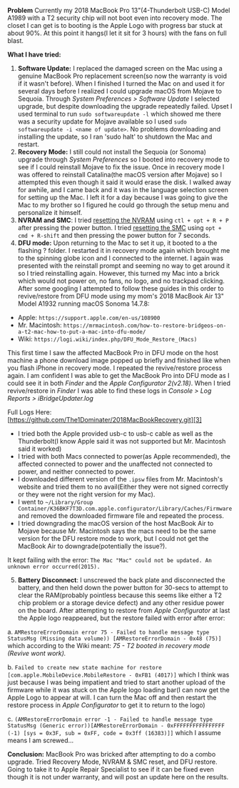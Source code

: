 **Problem**
Currently my 2018 MacBook Pro 13"(4-Thunderbolt USB-C) Model A1989 with a T2 security chip will not boot even into recovery mode. The closet I can get is to booting is the Apple Logo with progress bar stuck at about 90%. At this point it hangs(I let it sit for 3 hours) with the fans on full blast.

**What I have tried:**
 1. **Software Update:** I replaced the damaged screen on the Mac using a genuine MacBook Pro replacement screen(so now the warranty is void if it wasn't before). When I finished I turned the Mac on and used it for several days before I realized I could upgrade macOS from Mojave to Sequoia. Through *System Preferences > Software Update* I selected upgrade, but despite downloading the upgrade repeatedly failed. Upset I used terminal to run `sudo softwareupdate -l` which showed me there was a security update for Mojave available so I used `sudo softwareupdate -i <name of update>`. No problems downloading and installing the update, so I ran 'sudo halt' to shutdown the Mac and restart. 
 2. **Recovery Mode:** I still could not install the Sequoia (or Sonoma) upgrade through *System Preferences* so I booted into recovery mode to see if I could reinstall Mojave to fix the issue. Once in recovery mode I was offered to reinstall Catalina(the macOS version after Mojave) so I attempted this even though it said it would erase the disk. I walked away for awhile, and I came back and it was in the language selection screen for setting up the Mac. I left it for a day because I was going to give the Mac to my brother so I figured he could go through the setup menu and personalize it himself.
 3. **NVRAM and SMC**: I tried [resetting the NVRAM][1] using `ctl + opt + R + P` after pressing the power button. I tried [resetting the SMC][2] using `opt + cmd + R-shift` and then pressing the power button for 7 seconds. 
 4. **DFU mode:** Upon returning to the Mac to set it up, it booted to a the flashing ? folder. I restarted it in recovery mode again which brought me to the spinning globe icon and I connected to the internet. I again was presented with the reinstall prompt and seeming no way to get around it so I tried reinstalling again. However, this turned my Mac into a brick which would not power on, no fans, no logo, and no trackpad clicking. After some googling I attempted to follow these guides in this order to revive/restore from DFU mode using my mom's 2018 MacBook Air 13" Model A1932 running macOS Sonoma 14.7.8:
- Apple: `https://support.apple.com/en-us/108900`
- Mr. Macintosh: `https://mrmacintosh.com/how-to-restore-bridgeos-on-a-t2-mac-how-to-put-a-mac-into-dfu-mode/`
- Wiki: `https://logi.wiki/index.php/DFU_Mode_Restore_(Macs)`

This first time I saw the affected MacBook Pro in DFU mode on the host machine a phone download image popped up briefly and finished like when you flash iPhone in recovery mode. I repeated the revive/restore process again. I am confident I was able to get the MacBook Pro into DFU mode as I could see it in both *Finder* and the *Apple Configurator 2(v2.18)*. When I tried revive/restore in *Finder* I was able to find these logs in *Console > Log Reports > iBridgeUpdater.log* 

Full Logs Here: [https://github.com/The1Dominater/2018MacBookRecovery.git][3]

- I tried both the Apple provided usb-c to usb-c cable as well as the Thunderbolt(I know Apple said it was not supported but Mr. Macintosh said it worked) 
- I tried with both Macs connected to power(as Apple recommended), the affected connected to power and the unaffected not connected to power, and neither connected to power.
- I downloaded different version of the `.ipsw` files from Mr. Macintosh's website and tried them to no avail(Either they were not signed correctly or they were not the right version for my Mac).
- I went to `~/Library/Group Container/K36BKF7T3D.com.apple.configurator/Library/Caches/Firmware` and removed the downloaded firmware file and repeated the process.
- I tried downgrading the macOS version of the host MacBook Air to Mojave because Mr. Macintosh says the macs need to be the same version for the DFU restore mode to work, but I could not get the MacBook Air to downgrade(potentially the issue?).

It kept failing with the error: `The Mac "Mac" could not be updated. An unknown error occurred(2015).`

 5. **Battery Disconnect**: I unscrewed the back plate and disconnected the battery, and then held down the power button for 30-secs to attempt to clear the RAM(probably pointless because this seems like either a T2 chip problem or a storage device defect) and any other residue power on the board. After attempting to restore from *Apple Configurator* at last the Apple logo reappeared, but the restore failed with error after error:

a. `AMRestoreErrorDomain error 75 - Failed to handle message type StatusMsg (Missing data volume)) [AMRestoreErrorDomain - 0x48 (75)]` which according to the Wiki meant: *75 - T2 booted in recovery mode (Revive wont work).*

b. `Failed to create new state machine for restore [com.apple.MobileDevice.MobileRestore - 0xFB1 (4017)]` which I think was just because I was being impatient and tried to start another upload of the firmware while it was stuck on the Apple logo loading bar(I can now get the Apple Logo to appear at will. I can turn the Mac off and then restart the restore process in *Apple Configurator* to get it to return to the logo)

c. `(AMRestoreErrorDomain error -1 - Failed to handle message type StatusMsg (Generic error))[AMRestoreErrorDomain - 0xFFFFFFFFFFFFFFFF (-1) [sys = 0x3F, sub = 0xFF, code = 0x3ff (16383)]]` which I assume means I am screwed...

**Conclusion:**
MacBook Pro was bricked after attempting to do a combo upgrade. Tried Recovery Mode, NVRAM & SMC reset, and DFU restore. Going to take it to Apple Repair Specialist to see if it can be fixed even though it is not under warranty, and will post an update here on the results.


  [1]: https://support.apple.com/en-us/102539
  [2]: https://support.apple.com/en-us/102605
  [3]: https://github.com/The1Dominater/2018MacBookRecovery.git
